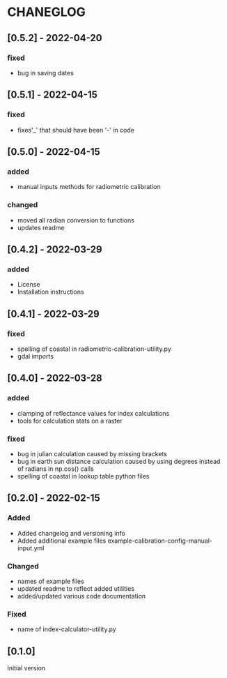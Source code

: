 # CHANEGLOG

## [0.5.2] - 2022-04-20
### fixed
- bug in saving dates

## [0.5.1] - 2022-04-15
### fixed
-  fixes'_' that should have been '-' in code

## [0.5.0] - 2022-04-15
### added
- manual inputs methods for radiometric calibration 

### changed
- moved all radian conversion to functions
- updates readme

## [0.4.2] - 2022-03-29
### added
- License
- Installation instructions 

## [0.4.1] - 2022-03-29
### fixed  
- spelling of coastal in radiometric-calibration-utility.py
- gdal imports

## [0.4.0] - 2022-03-28
### added
- clamping of reflectance values for index calculations
- tools for calculation stats on a raster

### fixed
- bug in julian calculation caused by missing brackets
- bug in earth sun distance calculation caused by using degrees instead
of radians in np.cos() calls
- spelling of coastal in lookup table python files

## [0.2.0] - 2022-02-15
### Added
- Added changelog and versioning info
- Added additional example files
example-calibration-config-manual-input.yml
### Changed
- names of example files
- updated readme to reflect added utilities
- added/updated various code documentation 

### Fixed 
- name of index-calculator-utility.py

## [0.1.0]
Initial version





